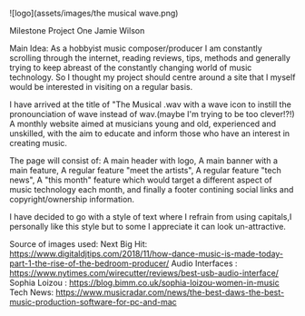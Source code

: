 ![logo](assets/images/the musical wave.png)

Milestone Project One
Jamie Wilson

Main Idea:
As a hobbyist music composer/producer I am constantly scrolling through the internet, 
reading reviews, tips, methods and generally trying to keep abreast of the constantly 
changing world of music technology. So I thought my project should centre around a site
that I myself would be interested in visiting on a regular basis.

I have arrived at the title of "The Musical .wav with a wave icon to instill the 
pronounciation of wave instead of wav.(maybe I'm trying to be too clever!?!)
A monthly website aimed at musicians young and old, experienced and unskilled, 
with the aim to educate and inform those who have an interest in creating music.

The page will consist of:
A main header with logo,
A main banner with a main feature,
A regular feature "meet the artists",
A regular feature "tech news",
A "this month" feature which would target a different aspect of music technology each month,
and finally a footer contining social links and copyright/ownership information.

I have decided to go with a style of text where I refrain from using capitals,I 
personally like this style but to some I appreciate it can look un-attractive. 


Source of images used:
Next Big Hit:       https://www.digitaldjtips.com/2018/11/how-dance-music-is-made-today-part-1-the-rise-of-the-bedroom-producer/
Audio Interfaces :  https://www.nytimes.com/wirecutter/reviews/best-usb-audio-interface/
Sophia Loizou :     https://blog.bimm.co.uk/sophia-loizou-women-in-music
Tech News:          https://www.musicradar.com/news/the-best-daws-the-best-music-production-software-for-pc-and-mac